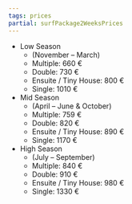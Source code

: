 ```yaml
---
tags: prices
partial: surfPackage2WeeksPrices
---
```


- Low Season
  - (November – March)
  - Multiple: 660 €
  - Double: 730 €
  - Ensuite / Tiny House: 800 €
  - Single: 1010 €
- Mid Season
  - (April – June & October)
  - Multiple: 759 €
  - Double: 820 €
  - Ensuite / Tiny House: 890 €
  - Single: 1170 €
- High Season
  - (July – September)
  - Multiple: 840 €
  - Double: 910 €
  - Ensuite / Tiny House: 980 €
  - Single: 1330 €
